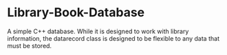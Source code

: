 # Library-Book-Database
A simple C++ database. While it is designed to work with library information, the datarecord class is designed to be flexible to any data that must be stored.
